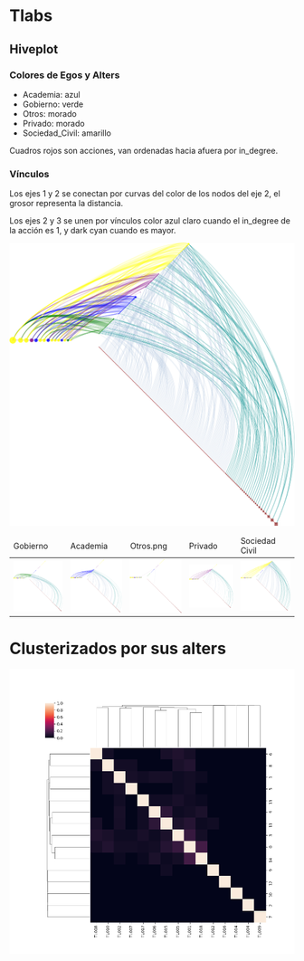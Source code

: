 # Tlabs

## Hiveplot

### Colores de Egos y Alters

 - Academia: azul
 - Gobierno: verde
 - Otros: morado
 - Privado: morado
 - Sociedad_Civil: amarillo

Cuadros rojos son acciones, van ordenadas hacia afuera por in_degree.

### Vínculos

Los ejes 1 y 2 se conectan por curvas del color de los nodos del eje
2, el grosor representa la distancia.

Los ejes 2 y 3 se unen por vínculos color azul claro cuando el
in_degree de la acción es 1, y dark cyan cuando es mayor.

<img src="fobject/agency.png" >

<table>
<thead>
<tr>
<td>
Gobierno
</td>
<td>
Academia
</td>
<td>
Otros.png
</td>
<td>
Privado
</td>
<td>
Sociedad Civil
</td>
</tr>
</thead>
<tbody>
<tr>
<td>
<img src="fobject/Gobierno.png">
</td>
<td>
<img src="fobject/Academia.png">
</td>
<td>
<img src="fobject/Otros.png">
</td>
<td>
<img src="fobject/Privado.png">
</td>
<td>
<img src="fobject/Sociedad_Civil.png">
</td>
</tr>
</tbody>
</table>


# Clusterizados por sus alters

<img src="fobject/dendrogram.png">
